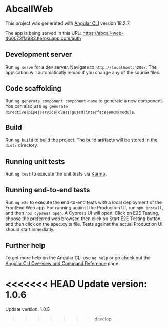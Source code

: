 # AbcallWeb

This project was generated with [Angular CLI](https://github.com/angular/angular-cli) version 18.2.7.

The app is being served in this URL: https://abcall-web-460072ffa983.herokuapp.com/auth

## Development server

Run `ng serve` for a dev server. Navigate to `http://localhost:4200/`. The application will automatically reload if you change any of the source files.

## Code scaffolding

Run `ng generate component component-name` to generate a new component. You can also use `ng generate directive|pipe|service|class|guard|interface|enum|module`.

## Build

Run `ng build` to build the project. The build artifacts will be stored in the `dist/` directory.

## Running unit tests

Run `ng test` to execute the unit tests via [Karma](https://karma-runner.github.io).

## Running end-to-end tests

Run `ng e2e` to execute the end-to-end tests with a local deployment of the FrontEnd Web app. For running against the Production UI, run `npm install`, and then `npx cypress open`. A Cypress UI will open. Click on E2E Testing, choose the preferred web browser, then click on Start E2E Testing button, and then click on the spec.cy.ts file. Tests against the actual Production UI should start inmediatly.

## Further help

To get more help on the Angular CLI use `ng help` or go check out the [Angular CLI Overview and Command Reference](https://angular.dev/tools/cli) page.

<<<<<<< HEAD
Update version: 1.0.6
=======
Update version: 1.0.5 
>>>>>>> develop
